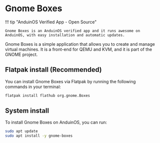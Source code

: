 # Gnome Boxes

!!! tip "AnduinOS Verified App - Open Source"

    Gnome Boxes is an AnduinOS verified app and it runs awesome on AnduinOS, with easy installation and automatic updates.

Gnome Boxes is a simple application that allows you to create and manage virtual machines. It is a front-end for QEMU and KVM, and it is part of the GNOME project.

## Flatpak install (Recommended)

You can install Gnome Boxes via Flatpak by running the following commands in your terminal:

```bash
flatpak install flathub org.gnome.Boxes
```

## System install

To install Gnome Boxes on AnduinOS, you can run:

```bash
sudo apt update
sudo apt install -y gnome-boxes
```
